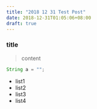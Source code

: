 ```yaml
---
title: "2018 12 31 Test Post"
date: 2018-12-31T01:05:06+08:00
draft: true
---
```


### title 

> content

```java
String a = "";
```

- list1
- list2
- list3
- list4